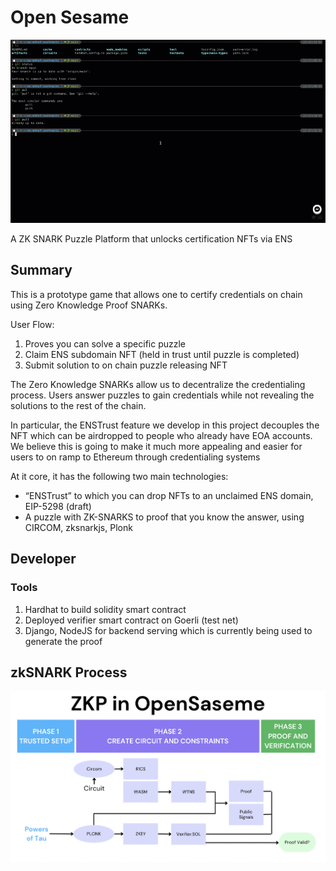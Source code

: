 # Open Sesame

![Demo](./demo/demo0.gif)

A ZK SNARK Puzzle Platform that unlocks certification NFTs via ENS

## Summary

This is a prototype game that allows one to certify credentials on chain using Zero Knowledge Proof SNARKs.

User Flow:
1. Proves you can solve a specific puzzle
2. Claim ENS subdomain NFT (held in trust until puzzle is completed)
3. Submit solution to on chain puzzle releasing NFT

The Zero Knowledge SNARKs allow us to decentralize the credentialing process. Users answer puzzles to gain credentials while not revealing the solutions to the rest of the chain.

In particular, the ENSTrust feature we develop in this project decouples the NFT which can be airdropped to people who already have EOA accounts. We believe this is going to make it much more appealing and easier for users to on ramp to Ethereum through credentialing systems

At it core, it has the following two main technologies:
- “ENSTrust” to which you can drop NFTs to an unclaimed ENS domain, EIP-5298 (draft)
- A puzzle with ZK-SNARKS to proof that you know the answer, using CIRCOM, zksnarkjs, Plonk

## Developer

### Tools

1. Hardhat to build solidity smart contract
2. Deployed verifier smart contract on Goerli (test net)
3. Django, NodeJS for backend serving which is currently being used to generate the proof

## zkSNARK Process

![ZKPDiagram](./demo/zkp_diagram.png)